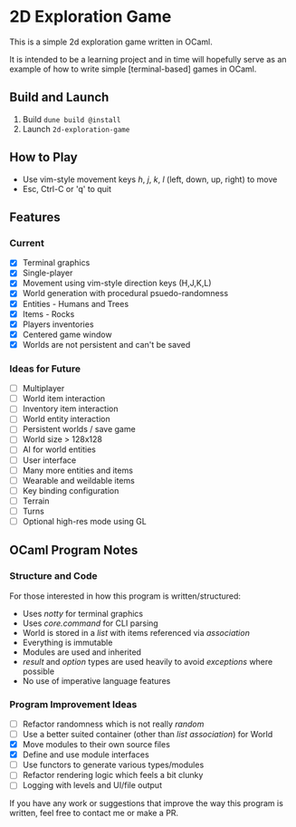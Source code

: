 2D Exploration Game
=================================================

This is a simple 2d exploration game written in OCaml.

It is intended to be a learning project and in time will hopefully serve as an example of how to write simple [terminal-based] games in OCaml.

## Build and Launch

1. Build `dune build @install`
2. Launch `2d-exploration-game`

## How to Play

* Use vim-style movement keys _h_, _j_, _k_, _l_ (left, down, up, right) to move
* Esc, Ctrl-C or 'q' to quit

## Features

### Current

- [x] Terminal graphics
- [x] Single-player
- [x] Movement using vim-style direction keys (H,J,K,L)
- [x] World generation with procedural psuedo-randomness
- [x] Entities - Humans and Trees
- [x] Items - Rocks
- [x] Players inventories
- [x] Centered game window
- [x] Worlds are not persistent and can't be saved

### Ideas for Future

- [ ] Multiplayer
- [ ] World item interaction
- [ ] Inventory item interaction
- [ ] World entity interaction
- [ ] Persistent worlds / save game
- [ ] World size > 128x128
- [ ] AI for world entities
- [ ] User interface
- [ ] Many more entities and items
- [ ] Wearable and weildable items
- [ ] Key binding configuration
- [ ] Terrain
- [ ] Turns
- [ ] Optional high-res mode using GL

## OCaml Program Notes

### Structure and Code

For those interested in how this program is written/structured:

* Uses _notty_ for terminal graphics
* Uses _core.command_ for CLI parsing
* World is stored in a _list_ with items referenced via _association_
* Everything is immutable
* Modules are used and inherited
* _result_ and _option_ types are used heavily to avoid _exceptions_ where possible
* No use of imperative language features

### Program Improvement Ideas

- [ ] Refactor randomness which is not really _random_
- [ ] Use a better suited container (other than _list association_) for World
- [x] Move modules to their own source files
- [x] Define and use module interfaces
- [ ] Use functors to generate various types/modules
- [ ] Refactor rendering logic which feels a bit clunky
- [ ] Logging with levels and UI/file output

If you have any work or suggestions that improve the way this program is written, feel free to contact me or make a PR.
